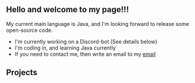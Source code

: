 ## Hello and welcome to my page!!!

My current main language is Java, and I'm looking forward to release some open-source code.

  - I'm currently working on a Discord-bot (See details below)
  - I'm coding in, and learning Java currently
  - If you need to contact me, then write an email to my [email](mailto:oscar.gaardsted.spalk@gmail.com)


## Projects


